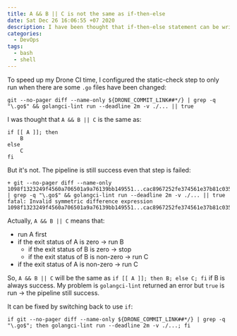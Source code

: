 ```yaml
---
title: A && B || C is not the same as if-then-else
date: Sat Dec 26 16:06:55 +07 2020
description: I have been thought that if-then-else statement can be written in one line by using `A && B || C` but I was wrong.
categories:
  - DevOps
tags:
  - bash
  - shell
---
```

To speed up my Drone CI time, I configured the static-check step to only run when there are some `.go` files have been changed:

```shell script
git --no-pager diff --name-only ${DRONE_COMMIT_LINK##*/} | grep -q "\.go$" && golangci-lint run --deadline 2m -v ./... || true
```

I was thought that `A && B || C` is the same as:

```shell script
if [[ A ]]; then
    B
else
    C
fi
```

But it's not. The pipeline is still success even that step is failed:

```shell script
+ git --no-pager diff --name-only 1098f1323249f4560a706501a9a76139bb149551...cac8967252fe374561e37b81c035d428d3fff163 | grep -q "\.go$" && golangci-lint run --deadline 2m -v ./... || true
fatal: Invalid symmetric difference expression 1098f1323249f4560a706501a9a76139bb149551...cac8967252fe374561e37b81c035d428d3fff163
```

Actually, `A && B || C` means that:

- run A first
- if the exit status of A is zero -> run B
    - if the exit status of B is zero -> stop
    - if the exit status of B is non-zero -> run C
- if the exit status of A is non-zero -> run C

So, `A && B || C` will be the same as `if [[ A ]]; then B; else C; fi` if B is always success.
My problem is `golangci-lint` returned an error but `true` is run -> the pipeline still success.

It can be fixed by switching back to use `if`:

```shell script
if git --no-pager diff --name-only ${DRONE_COMMIT_LINK##*/} | grep -q "\.go$"; then golangci-lint run --deadline 2m -v ./...; fi
```